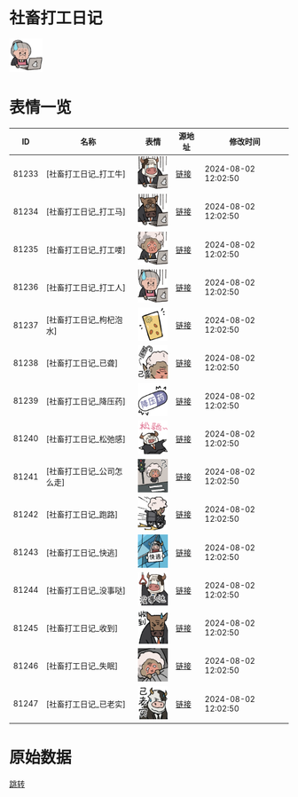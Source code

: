 # 社畜打工日记

<img src="./cover.png" height="60" alt="cover" />

# 表情一览

|ID|名称|表情|源地址|修改时间|
|----|----|----|----|----|
|81233|[社畜打工日记_打工牛]|<img src="./pic/081233_%5B社畜打工日记_打工牛%5D.png" height="60" alt="打工牛"/>|[链接](https://i0.hdslb.com/bfs/garb/619104c18d15da73697e647b025ee88f2da897f7.png)|2024-08-02 12:02:50|
|81234|[社畜打工日记_打工马]|<img src="./pic/081234_%5B社畜打工日记_打工马%5D.png" height="60" alt="打工马"/>|[链接](https://i0.hdslb.com/bfs/garb/e6c82d76112d43ab068b296aa7c06740c1843043.png)|2024-08-02 12:02:50|
|81235|[社畜打工日记_打工喽]|<img src="./pic/081235_%5B社畜打工日记_打工喽%5D.png" height="60" alt="打工喽"/>|[链接](https://i0.hdslb.com/bfs/garb/6ea7ef769bbc1007cc5e562e24fc552b4a76e662.png)|2024-08-02 12:02:50|
|81236|[社畜打工日记_打工人]|<img src="./pic/081236_%5B社畜打工日记_打工人%5D.png" height="60" alt="打工人"/>|[链接](https://i0.hdslb.com/bfs/garb/e15ea9256ce20d9c86671f9c38494a5fbfa79f64.png)|2024-08-02 12:02:50|
|81237|[社畜打工日记_枸杞泡水]|<img src="./pic/081237_%5B社畜打工日记_枸杞泡水%5D.png" height="60" alt="枸杞泡水"/>|[链接](https://i0.hdslb.com/bfs/garb/b97d4fcf30b1adf059991762833170bfcd0602fe.png)|2024-08-02 12:02:50|
|81238|[社畜打工日记_已聋]|<img src="./pic/081238_%5B社畜打工日记_已聋%5D.png" height="60" alt="已聋"/>|[链接](https://i0.hdslb.com/bfs/garb/5143af3e69128235803d698c03688f98c7852cc6.png)|2024-08-02 12:02:50|
|81239|[社畜打工日记_降压药]|<img src="./pic/081239_%5B社畜打工日记_降压药%5D.png" height="60" alt="降压药"/>|[链接](https://i0.hdslb.com/bfs/garb/a830b338e9ead98e855f8bb6d79d7cd613004532.png)|2024-08-02 12:02:50|
|81240|[社畜打工日记_松弛感]|<img src="./pic/081240_%5B社畜打工日记_松弛感%5D.png" height="60" alt="松弛感"/>|[链接](https://i0.hdslb.com/bfs/garb/aed838843e77cf1b55f18e2c37e8fdb0f1f02ad7.png)|2024-08-02 12:02:50|
|81241|[社畜打工日记_公司怎么走]|<img src="./pic/081241_%5B社畜打工日记_公司怎么走%5D.png" height="60" alt="公司怎么走"/>|[链接](https://i0.hdslb.com/bfs/garb/161ae1d0f466e5800d9988f40e74b6a725771248.png)|2024-08-02 12:02:50|
|81242|[社畜打工日记_跑路]|<img src="./pic/081242_%5B社畜打工日记_跑路%5D.png" height="60" alt="跑路"/>|[链接](https://i0.hdslb.com/bfs/garb/5722b109c76ac6676bd4c1c5fcb305f6ae94e1e1.png)|2024-08-02 12:02:50|
|81243|[社畜打工日记_快逃]|<img src="./pic/081243_%5B社畜打工日记_快逃%5D.png" height="60" alt="快逃"/>|[链接](https://i0.hdslb.com/bfs/garb/deeeeec5b9912a05cb4c3dd2d3a920228b8504d7.png)|2024-08-02 12:02:50|
|81244|[社畜打工日记_没事哒]|<img src="./pic/081244_%5B社畜打工日记_没事哒%5D.png" height="60" alt="没事哒"/>|[链接](https://i0.hdslb.com/bfs/garb/de3e000069e4c1196908b07d3f171da39374ace3.png)|2024-08-02 12:02:50|
|81245|[社畜打工日记_收到]|<img src="./pic/081245_%5B社畜打工日记_收到%5D.png" height="60" alt="收到"/>|[链接](https://i0.hdslb.com/bfs/garb/2632498bf0a864b0e409cf668b0542b0d52fe60b.png)|2024-08-02 12:02:50|
|81246|[社畜打工日记_失眠]|<img src="./pic/081246_%5B社畜打工日记_失眠%5D.png" height="60" alt="失眠"/>|[链接](https://i0.hdslb.com/bfs/garb/3c4920d8f90c22fe0f157566e1e6d0e5f59c8610.png)|2024-08-02 12:02:50|
|81247|[社畜打工日记_已老实]|<img src="./pic/081247_%5B社畜打工日记_已老实%5D.png" height="60" alt="已老实"/>|[链接](https://i0.hdslb.com/bfs/garb/78b584c344f2b1fe9c6eb65a8701655a61c56a82.png)|2024-08-02 12:02:50|

# 原始数据

[跳转](./raw.json)


